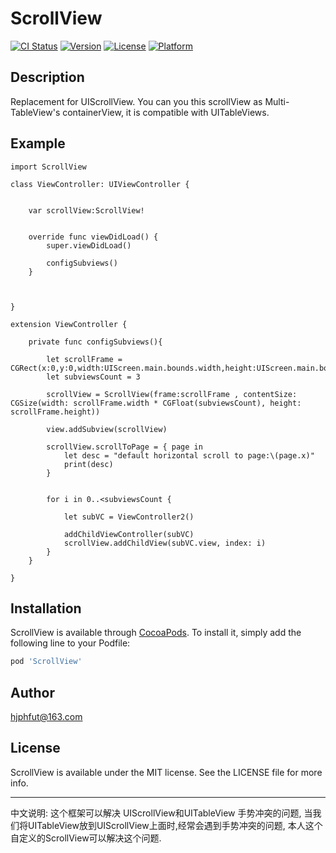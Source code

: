 
# ScrollView

[![CI Status](http://img.shields.io/travis/hjphfut@163.com/ScrollView.svg?style=flat)](https://travis-ci.org/hjphfut@163.com/ScrollView)
[![Version](https://img.shields.io/cocoapods/v/ScrollView.svg?style=flat)](http://cocoapods.org/pods/ScrollView)
[![License](https://img.shields.io/cocoapods/l/ScrollView.svg?style=flat)](http://cocoapods.org/pods/ScrollView)
[![Platform](https://img.shields.io/cocoapods/p/ScrollView.svg?style=flat)](http://cocoapods.org/pods/ScrollView)

## Description
Replacement for UIScrollView.
You can you this scrollView as Multi-TableView's containerView, it is compatible with UITableViews.

## Example

```objc
import ScrollView

class ViewController: UIViewController {

    
    var scrollView:ScrollView!
    
    
    override func viewDidLoad() {
        super.viewDidLoad()

        configSubviews()
    }

    

}

extension ViewController {
    
    private func configSubviews(){
        
        let scrollFrame = CGRect(x:0,y:0,width:UIScreen.main.bounds.width,height:UIScreen.main.bounds.height)
        let subviewsCount = 3

        scrollView = ScrollView(frame:scrollFrame , contentSize: CGSize(width: scrollFrame.width * CGFloat(subviewsCount), height: scrollFrame.height))
        
        view.addSubview(scrollView)
        
        scrollView.scrollToPage = { page in
            let desc = "default horizontal scroll to page:\(page.x)"
            print(desc)
        }
        
        
        for i in 0..<subviewsCount {
            
            let subVC = ViewController2()
            
            addChildViewController(subVC)
            scrollView.addChildView(subVC.view, index: i)
        }
    }
    
}

```


## Installation

ScrollView is available through [CocoaPods](http://cocoapods.org). To install
it, simply add the following line to your Podfile:

```ruby
pod 'ScrollView'
```

## Author

hjphfut@163.com

## License

ScrollView is available under the MIT license. See the LICENSE file for more info.


**************

中文说明: 
这个框架可以解决 UIScrollView和UITableView 手势冲突的问题, 当我们将UITableView放到UIScrollView上面时,经常会遇到手势冲突的问题, 本人这个自定义的ScrollView可以解决这个问题.
